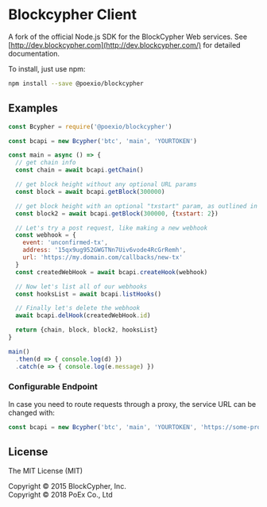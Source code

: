 # Blockcypher Client

A fork of the official Node.js SDK for the BlockCypher Web services. See
[http://dev.blockcypher.com](http://dev.blockcypher.com/) for detailed
documentation.

To install, just use npm:

```bash
npm install --save @poexio/blockcypher
```

## Examples

```javascript
const Bcypher = require('@poexio/blockcypher')

const bcapi = new Bcypher('btc', 'main', 'YOURTOKEN')

const main = async () => {
  // get chain info
  const chain = await bcapi.getChain()

  // get block height without any optional URL params
  const block = await bcapi.getBlock(300000)

  // get block height with an optional "txstart" param, as outlined in docs here: http://dev.blockcypher.com/
  const block2 = await bcapi.getBlock(300000, {txstart: 2})

  // Let's try a post request, like making a new webhook
  const webhook = {
    event: 'unconfirmed-tx',
    address: '15qx9ug952GWGTNn7Uiv6vode4RcGrRemh',
    url: 'https://my.domain.com/callbacks/new-tx'
  }
  const createdWebHook = await bcapi.createHook(webhook)

  // Now let's list all of our webhooks
  const hooksList = await bcapi.listHooks()

  // Finally let's delete the webhook
  await bcapi.delHook(createdWebHook.id)

  return {chain, block, block2, hooksList}
}

main()
  .then(d => { console.log(d) })
  .catch(e => { console.log(e.message) })
```

### Configurable Endpoint

In case you need to route requests through a proxy, the service URL can be
changed with:

```js
const bcapi = new Bcypher('btc', 'main', 'YOURTOKEN', 'https://some-proxy.example.com/v1/')
```

## License

The MIT License (MIT)

Copyright &copy; 2015 BlockCypher, Inc.  
Copyright &copy; 2018 PoEx Co., Ltd
